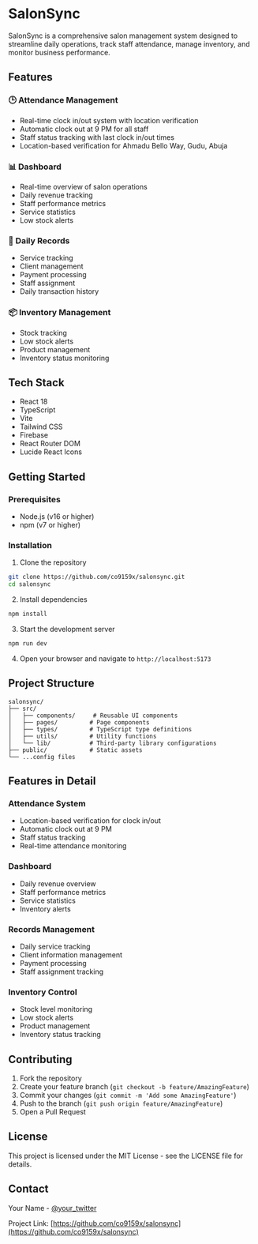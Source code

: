 # SalonSync

SalonSync is a comprehensive salon management system designed to streamline daily operations, track staff attendance, manage inventory, and monitor business performance.

## Features

### 🕒 Attendance Management
- Real-time clock in/out system with location verification
- Automatic clock out at 9 PM for all staff
- Staff status tracking with last clock in/out times
- Location-based verification for Ahmadu Bello Way, Gudu, Abuja

### 📊 Dashboard
- Real-time overview of salon operations
- Daily revenue tracking
- Staff performance metrics
- Service statistics
- Low stock alerts

### 📝 Daily Records
- Service tracking
- Client management
- Payment processing
- Staff assignment
- Daily transaction history

### 📦 Inventory Management
- Stock tracking
- Low stock alerts
- Product management
- Inventory status monitoring

## Tech Stack

- React 18
- TypeScript
- Vite
- Tailwind CSS
- Firebase
- React Router DOM
- Lucide React Icons

## Getting Started

### Prerequisites

- Node.js (v16 or higher)
- npm (v7 or higher)

### Installation

1. Clone the repository
```bash
git clone https://github.com/co9159x/salonsync.git
cd salonsync
```

2. Install dependencies
```bash
npm install
```

3. Start the development server
```bash
npm run dev
```

4. Open your browser and navigate to `http://localhost:5173`

## Project Structure

```
salonsync/
├── src/
│   ├── components/     # Reusable UI components
│   ├── pages/         # Page components
│   ├── types/         # TypeScript type definitions
│   ├── utils/         # Utility functions
│   └── lib/           # Third-party library configurations
├── public/            # Static assets
└── ...config files
```

## Features in Detail

### Attendance System
- Location-based verification for clock in/out
- Automatic clock out at 9 PM
- Staff status tracking
- Real-time attendance monitoring

### Dashboard
- Daily revenue overview
- Staff performance metrics
- Service statistics
- Inventory alerts

### Records Management
- Daily service tracking
- Client information management
- Payment processing
- Staff assignment tracking

### Inventory Control
- Stock level monitoring
- Low stock alerts
- Product management
- Inventory status tracking

## Contributing

1. Fork the repository
2. Create your feature branch (`git checkout -b feature/AmazingFeature`)
3. Commit your changes (`git commit -m 'Add some AmazingFeature'`)
4. Push to the branch (`git push origin feature/AmazingFeature`)
5. Open a Pull Request

## License

This project is licensed under the MIT License - see the LICENSE file for details.

## Contact

Your Name - [@your_twitter](https://twitter.com/your_twitter)

Project Link: [https://github.com/co9159x/salonsync](https://github.com/co9159x/salonsync) 
